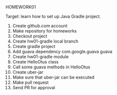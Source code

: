 HOMEWORK01

Target: learn how to set up Java Gradle project.
1) Create github.com account
2) Make repository for homeworks
3) Checkout project
4) Create hw01-gradle local branch
5) Create gradle project
6) Add guava dependency
<groupId>com.google.guava</groupId>
<artifactId>guava</artifactId>
7) Create hw01-gradle module
8) Create HelloOtus class
9) Call some guava methods in HelloOtus
10) Create uber-jar
11) Make sure that uber-jar can be executed
12) Make pull request
13) Send PR for approval